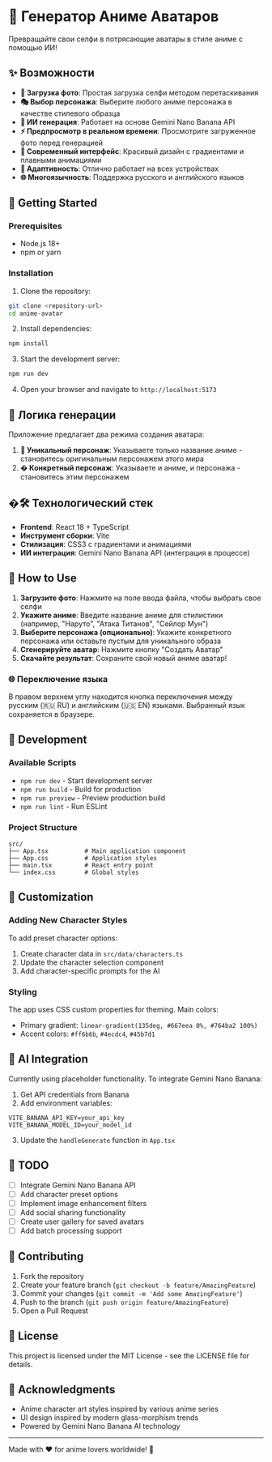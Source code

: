 # 🎌 Генератор Аниме Аватаров

Превращайте свои селфи в потрясающие аватары в стиле аниме с помощью ИИ!

## ✨ Возможности

- **📸 Загрузка фото**: Простая загрузка селфи методом перетаскивания
- **🎭 Выбор персонажа**: Выберите любого аниме персонажа в качестве стилевого образца
- **🤖 ИИ генерация**: Работает на основе Gemini Nano Banana API
- **⚡ Предпросмотр в реальном времени**: Просмотрите загруженное фото перед генерацией
- **🎨 Современный интерфейс**: Красивый дизайн с градиентами и плавными анимациями
- **📱 Адаптивность**: Отлично работает на всех устройствах
- **🌐 Многоязычность**: Поддержка русского и английского языков

## 🚀 Getting Started

### Prerequisites
- Node.js 18+ 
- npm or yarn

### Installation

1. Clone the repository:
```bash
git clone <repository-url>
cd anime-avatar
```

2. Install dependencies:
```bash
npm install
```

3. Start the development server:
```bash
npm run dev
```

4. Open your browser and navigate to `http://localhost:5173`

## 🎯 Логика генерации

Приложение предлагает два режима создания аватара:

1. **🌟 Уникальный персонаж**: Указываете только название аниме - становитесь оригинальным персонажем этого мира
2. **� Конкретный персонаж**: Указываете и аниме, и персонажа - становитесь этим персонажем

## �🛠️ Технологический стек

- **Frontend**: React 18 + TypeScript
- **Инструмент сборки**: Vite
- **Стилизация**: CSS3 с градиентами и анимациями
- **ИИ интеграция**: Gemini Nano Banana API (интеграция в процессе)

## 📖 How to Use

1. **Загрузите фото**: Нажмите на поле ввода файла, чтобы выбрать свое селфи
2. **Укажите аниме**: Введите название аниме для стилистики (например, "Наруто", "Атака Титанов", "Сейлор Мун")
3. **Выберите персонажа (опционально)**: Укажите конкретного персонажа или оставьте пустым для уникального образа
4. **Сгенерируйте аватар**: Нажмите кнопку "Создать Аватар"
5. **Скачайте результат**: Сохраните свой новый аниме аватар!

### 🌐 Переключение языка

В правом верхнем углу находится кнопка переключения между русским (🇷🇺 RU) и английским (🇺🇸 EN) языками. Выбранный язык сохраняется в браузере.

## 🔧 Development

### Available Scripts

- `npm run dev` - Start development server
- `npm run build` - Build for production
- `npm run preview` - Preview production build
- `npm run lint` - Run ESLint

### Project Structure

```
src/
├── App.tsx          # Main application component
├── App.css          # Application styles
├── main.tsx         # React entry point
└── index.css        # Global styles
```

## 🎨 Customization

### Adding New Character Styles
To add preset character options:
1. Create character data in `src/data/characters.ts`
2. Update the character selection component
3. Add character-specific prompts for the AI

### Styling
The app uses CSS custom properties for theming. Main colors:
- Primary gradient: `linear-gradient(135deg, #667eea 0%, #764ba2 100%)`
- Accent colors: `#ff6b6b`, `#4ecdc4`, `#45b7d1`

## 🤖 AI Integration

Currently using placeholder functionality. To integrate Gemini Nano Banana:

1. Get API credentials from Banana
2. Add environment variables:
```env
VITE_BANANA_API_KEY=your_api_key
VITE_BANANA_MODEL_ID=your_model_id
```
3. Update the `handleGenerate` function in `App.tsx`

## 📝 TODO

- [ ] Integrate Gemini Nano Banana API
- [ ] Add character preset options
- [ ] Implement image enhancement filters
- [ ] Add social sharing functionality
- [ ] Create user gallery for saved avatars
- [ ] Add batch processing support

## 🤝 Contributing

1. Fork the repository
2. Create your feature branch (`git checkout -b feature/AmazingFeature`)
3. Commit your changes (`git commit -m 'Add some AmazingFeature'`)
4. Push to the branch (`git push origin feature/AmazingFeature`)
5. Open a Pull Request

## 📄 License

This project is licensed under the MIT License - see the LICENSE file for details.

## 🙏 Acknowledgments

- Anime character art styles inspired by various anime series
- UI design inspired by modern glass-morphism trends
- Powered by Gemini Nano Banana AI technology

---

Made with ❤️ for anime lovers worldwide! 🌟